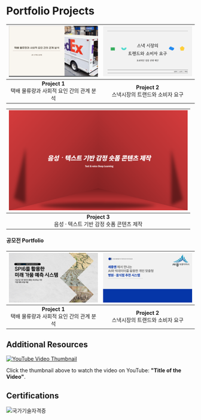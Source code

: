 # Portfolio Projects

| [<img src="portfolio1.png" width="478px" alt="SQL 포트폴리오">](SQL포트폴리오.pdf) | [<img src="portfolio2.png" width="478px" alt="파이썬 데이터 분석 포트폴리오">](파이썬포트폴리오.pdf) |
|:---------------------------------------:|:---------------------------------------:|
| **Project 1**<br> 택배 물류량과 사회적 요인 간의 관계 분석 | **Project 2**<br>스낵시장의 트랜드와 소비자 요구 |

| [<img src="portfolio3.png" width="478px" alt="파이썬 딥러닝 포트폴리오">](파이썬딥러닝포트폴리오.pdf) |
|:---------------------------------------:|
| **Project 3**<br>음성 · 텍스트 기반 감정 숏폼 콘텐츠 제작 |

#### 공모전 Portfolio
| [<img src="portfolio4.png" width="478px" alt="수자원 공모전 포트폴리오">](수자원공모전포트폴리오.pdf) | [<img src="portfolio5.png" width="478px" alt="세종시 공모전 포트폴리오">](세종시공모전포트폴리오.pdf) |
|:---------------------------------------:|:---------------------------------------:|
| **Project 1**<br> 택배 물류량과 사회적 요인 간의 관계 분석 | **Project 2**<br>스낵시장의 트랜드와 소비자 요구 |

## Additional Resources

[![YouTube Video Thumbnail](https://img.youtube.com/vi/VYIz3FiTFKQ/0.jpg)](https://www.youtube.com/watch?v=VYIz3FiTFKQ)

Click the thumbnail above to watch the video on YouTube: **"Title of the Video"**.

## Certifications

![국가기술자격증](자격증1.png)

